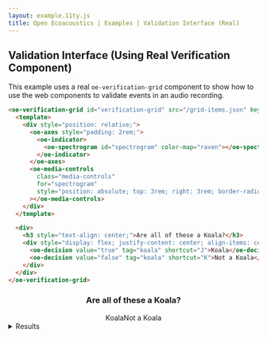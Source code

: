```yaml
---
layout: example.11ty.js
title: Open Ecoacoustics | Examples | Validation Interface (Real)
---
```


## Validation Interface (Using Real Verification Component)

This example uses a real `oe-verification-grid` component to show how to use the
web components to validate events in an audio recording.

```html
<oe-verification-grid id="verification-grid" src="/grid-items.json" key="AudioLink" grid-size="6">
  <template>
    <div style="position: relative;">
      <oe-axes style="padding: 2rem;">
        <oe-indicator>
          <oe-spectrogram id="spectrogram" color-map="raven"></oe-spectrogram>
        </oe-indicator>
      </oe-axes>
      <oe-media-controls
        class="media-controls"
        for="spectrogram"
        style="position: absolute; top: 3rem; right: 3rem; border-radius: 9999em; z-index: 99; padding: 0px; zoom: 0.75;"
      ></oe-media-controls>
    </div>
  </template>

  <div>
    <h3 style="text-align: center;">Are all of these a Koala?</h3>
    <div style="display: flex; justify-content: center; align-items: center;">
      <oe-decision value="true" tag="koala" shortcut="J">Koala</oe-decision>
      <oe-decision value="false" tag="koala" shortcut="K">Not a Koala</oe-decision>
    </div>
  </div>
</oe-verification-grid>
```

<oe-verification-grid id="verification-grid" src="/grid-items.json" key="AudioLink" grid-size="6">
  <template>
    <div style="position: relative;">
      <oe-axes style="padding: 2rem;">
        <oe-indicator>
          <oe-spectrogram id="spectrogram" color-map="raven"></oe-spectrogram>
        </oe-indicator>
      </oe-axes>
      <oe-media-controls class="media-controls" for="spectrogram"
        style="position: absolute; top: 3rem; right: 3rem; border-radius: 9999em; z-index: 99; padding: 0px; zoom: 0.75;"></oe-media-controls>
    </div>
  </template>

  <div>
    <h3 style="text-align: center;">Are all of these a Koala?</h3>
    <div style="display: flex; justify-content: center; align-items: center;">
      <oe-decision value="true" tag="koala" shortcut="J">Koala</oe-decision>
      <oe-decision value="false" tag="koala" shortcut="K">Not a Koala</oe-decision>
    </div>
  </div>
</oe-verification-grid>

<details>
  <summary>
    Results
  </summary>

  <output id="decision-output">
  </output>
</details>

<script>
(() => {
const verificationGrid = document.getElementById("verification-grid");
const outputElement = document.getElementById("decision-output");

function outputDecision(x) {
  const element = document.createElement("pre");
  element.innerText = JSON.stringify(x.detail);
  element.style.display = "block";

  outputElement.appendChild(element);
}

verificationGrid.addEventListener("decision-made", (x) => outputDecision(x));
})();
</script>
